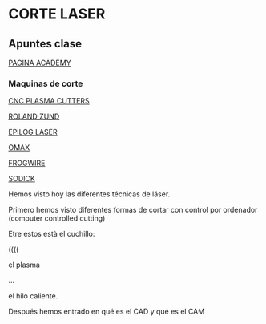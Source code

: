 # CORTE LASER 
## Apuntes clase 

[PAGINA ACADEMY](http://academy.cba.mit.edu/classes/computer_cutting/index.html) 

### Maquinas de corte

[CNC PLASMA CUTTERS](http://forestscientific.com/cnc-plasma-cutters/)

[ROLAND ZUND](https://www.zund.com/es)

[EPILOG LASER](https://www.epiloglaser.com/laser-machines/product-line.htm)

[OMAX](https://www.omax.com/)

[FROGWIRE](https://www.frog3d.com/frogwire)

[SODICK](https://www.sodick.com/)

Hemos visto hoy las diferentes técnicas de láser.

Primero hemos visto diferentes formas de cortar con control por ordenador (computer controlled cutting)

Etre estos està el cuchillo:

((((

el plasma 

...

el hilo caliente. 


Después hemos entrado en qué es el CAD y qué es el CAM


